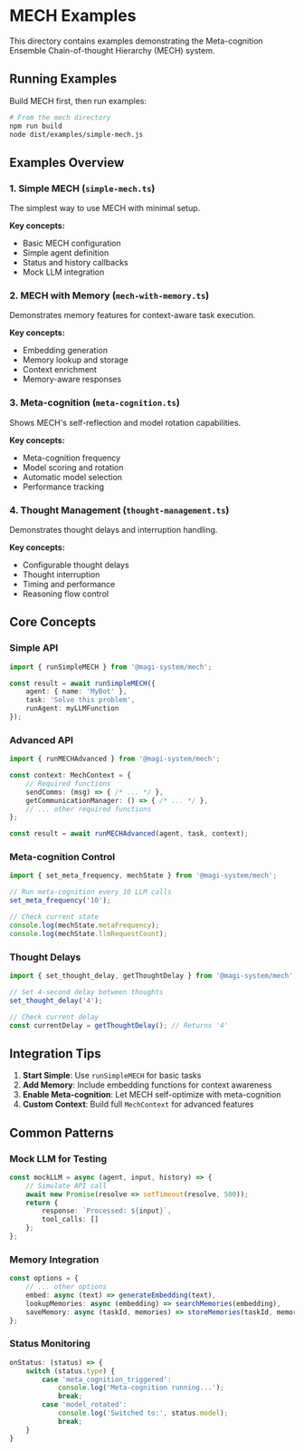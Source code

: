 # MECH Examples

This directory contains examples demonstrating the Meta-cognition Ensemble Chain-of-thought Hierarchy (MECH) system.

## Running Examples

Build MECH first, then run examples:

```bash
# From the mech directory
npm run build
node dist/examples/simple-mech.js
```

## Examples Overview

### 1. Simple MECH (`simple-mech.ts`)
The simplest way to use MECH with minimal setup.

**Key concepts:**
- Basic MECH configuration
- Simple agent definition
- Status and history callbacks
- Mock LLM integration

### 2. MECH with Memory (`mech-with-memory.ts`)
Demonstrates memory features for context-aware task execution.

**Key concepts:**
- Embedding generation
- Memory lookup and storage
- Context enrichment
- Memory-aware responses

### 3. Meta-cognition (`meta-cognition.ts`)
Shows MECH's self-reflection and model rotation capabilities.

**Key concepts:**
- Meta-cognition frequency
- Model scoring and rotation
- Automatic model selection
- Performance tracking

### 4. Thought Management (`thought-management.ts`)
Demonstrates thought delays and interruption handling.

**Key concepts:**
- Configurable thought delays
- Thought interruption
- Timing and performance
- Reasoning flow control

## Core Concepts

### Simple API
```typescript
import { runSimpleMECH } from '@magi-system/mech';

const result = await runSimpleMECH({
    agent: { name: 'MyBot' },
    task: 'Solve this problem',
    runAgent: myLLMFunction
});
```

### Advanced API
```typescript
import { runMECHAdvanced } from '@magi-system/mech';

const context: MechContext = {
    // Required functions
    sendComms: (msg) => { /* ... */ },
    getCommunicationManager: () => { /* ... */ },
    // ... other required functions
};

const result = await runMECHAdvanced(agent, task, context);
```

### Meta-cognition Control
```typescript
import { set_meta_frequency, mechState } from '@magi-system/mech';

// Run meta-cognition every 10 LLM calls
set_meta_frequency('10');

// Check current state
console.log(mechState.metaFrequency);
console.log(mechState.llmRequestCount);
```

### Thought Delays
```typescript
import { set_thought_delay, getThoughtDelay } from '@magi-system/mech';

// Set 4-second delay between thoughts
set_thought_delay('4');

// Check current delay
const currentDelay = getThoughtDelay(); // Returns '4'
```

## Integration Tips

1. **Start Simple**: Use `runSimpleMECH` for basic tasks
2. **Add Memory**: Include embedding functions for context awareness
3. **Enable Meta-cognition**: Let MECH self-optimize with meta-cognition
4. **Custom Context**: Build full `MechContext` for advanced features

## Common Patterns

### Mock LLM for Testing
```typescript
const mockLLM = async (agent, input, history) => {
    // Simulate API call
    await new Promise(resolve => setTimeout(resolve, 500));
    return {
        response: `Processed: ${input}`,
        tool_calls: []
    };
};
```

### Memory Integration
```typescript
const options = {
    // ... other options
    embed: async (text) => generateEmbedding(text),
    lookupMemories: async (embedding) => searchMemories(embedding),
    saveMemory: async (taskId, memories) => storeMemories(taskId, memories)
};
```

### Status Monitoring
```typescript
onStatus: (status) => {
    switch (status.type) {
        case 'meta_cognition_triggered':
            console.log('Meta-cognition running...');
            break;
        case 'model_rotated':
            console.log('Switched to:', status.model);
            break;
    }
}
```